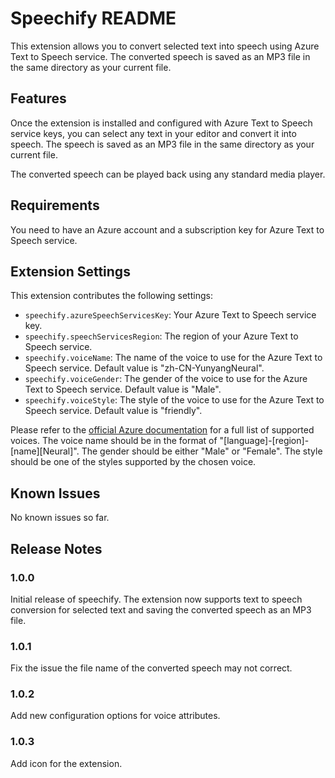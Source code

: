 # Speechify README

This extension allows you to convert selected text into speech using Azure Text to Speech service. The converted speech is saved as an MP3 file in the same directory as your current file.

## Features

Once the extension is installed and configured with Azure Text to Speech service keys, you can select any text in your editor and convert it into speech. The speech is saved as an MP3 file in the same directory as your current file.

The converted speech can be played back using any standard media player.

## Requirements

You need to have an Azure account and a subscription key for Azure Text to Speech service. 


## Extension Settings

This extension contributes the following settings:

* `speechify.azureSpeechServicesKey`: Your Azure Text to Speech service key.
* `speechify.speechServicesRegion`: The region of your Azure Text to Speech service.
* `speechify.voiceName`: The name of the voice to use for the Azure Text to Speech service. Default value is "zh-CN-YunyangNeural".
* `speechify.voiceGender`: The gender of the voice to use for the Azure Text to Speech service. Default value is "Male".
* `speechify.voiceStyle`: The style of the voice to use for the Azure Text to Speech service. Default value is "friendly".

Please refer to the [official Azure documentation](https://docs.microsoft.com/azure/cognitive-services/speech-service/language-support#text-to-speech) for a full list of supported voices. The voice name should be in the format of "[language]-[region]-[name][Neural]". The gender should be either "Male" or "Female". The style should be one of the styles supported by the chosen voice.

## Known Issues

No known issues so far.

## Release Notes

### 1.0.0

Initial release of speechify. The extension now supports text to speech conversion for selected text and saving the converted speech as an MP3 file.

### 1.0.1

Fix the issue the file name of the converted speech may not correct.

### 1.0.2

Add new configuration options for voice attributes.

### 1.0.3

Add icon for the extension.